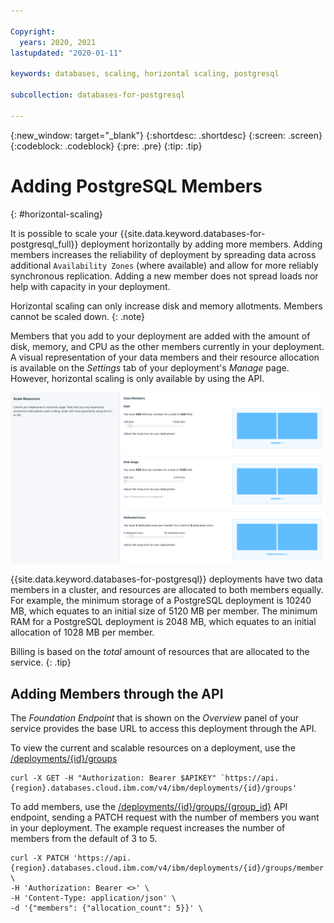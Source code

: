 ```yaml
---

Copyright:
  years: 2020, 2021
lastupdated: "2020-01-11"

keywords: databases, scaling, horizontal scaling, postgresql

subcollection: databases-for-postgresql

---
```


{:new_window: target="_blank"}
{:shortdesc: .shortdesc}
{:screen: .screen}
{:codeblock: .codeblock}
{:pre: .pre}
{:tip: .tip}


# Adding PostgreSQL Members
{: #horizontal-scaling}

It is possible to scale your {{site.data.keyword.databases-for-postgresql_full}} deployment horizontally by adding more members. Adding members increases the reliability of deployment by spreading data across additional `Availability Zones` (where available) and allow for more reliably synchronous replication. Adding a new member does not spread loads nor help with capacity in your deployment.

Horizontal scaling can only increase disk and memory allotments. Members cannot be scaled down. 
{: .note}

Members that you add to your deployment are added with the amount of disk, memory, and CPU as the other members currently in your deployment. A visual representation of your data members and their resource allocation is available on the _Settings_ tab of your deployment's _Manage_ page. However, horizontal scaling is only available by using the API.

![The Scale Resources Pane in _Settings_](images/settings-scaling.png)

{{site.data.keyword.databases-for-postgresql}} deployments have two data members in a cluster, and resources are allocated to both members equally. For example, the minimum storage of a PostgreSQL deployment is 10240 MB, which equates to an initial size of 5120 MB per member. The minimum RAM for a PostgreSQL deployment is 2048 MB, which equates to an initial allocation of 1028 MB per member.

Billing is based on the _total_ amount of resources that are allocated to the service. 
{: .tip}

## Adding Members through the API

The _Foundation Endpoint_ that is shown on the _Overview_ panel of your service provides the base URL to access this deployment through the API.

To view the current and scalable resources on a deployment, use the [/deployments/{id}/groups](https://cloud.ibm.com/apidocs/cloud-databases-api#get-currently-available-scaling-groups-from-a-depl)
```
curl -X GET -H "Authorization: Bearer $APIKEY" `https://api.{region}.databases.cloud.ibm.com/v4/ibm/deployments/{id}/groups'
```

To add members, use the [/deployments/{id}/groups/{group_id}](https://cloud.ibm.com/apidocs/cloud-databases-api#set-scaling-values-on-a-specified-group) API endpoint, sending a PATCH request with the number of members you want in your deployment. The example request increases the number of members from the default of 3 to 5.
```
curl -X PATCH 'https://api.{region}.databases.cloud.ibm.com/v4/ibm/deployments/{id}/groups/member' \
-H 'Authorization: Bearer <>' \
-H 'Content-Type: application/json' \
-d '{"members": {"allocation_count": 5}}' \
```

